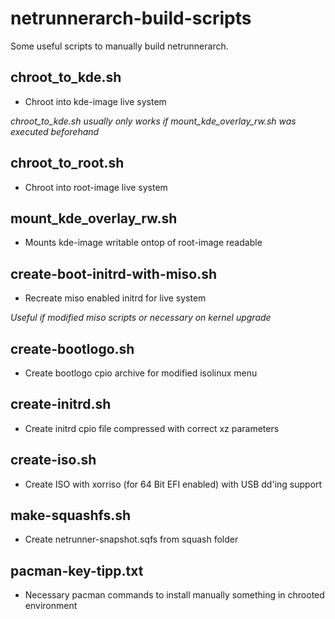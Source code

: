 netrunnerarch-build-scripts
===========================

Some useful scripts to manually build netrunnerarch.

chroot_to_kde.sh
----------------

* Chroot into kde-image live system

*chroot_to_kde.sh usually only works if mount_kde_overlay_rw.sh was executed beforehand*

chroot_to_root.sh
-----------------

* Chroot into root-image live system

mount_kde_overlay_rw.sh
------------------------

* Mounts kde-image writable ontop of root-image readable

create-boot-initrd-with-miso.sh
-------------------------------

* Recreate miso enabled initrd for live system

*Useful if modified miso scripts or necessary on kernel upgrade*

create-bootlogo.sh
-------------------

* Create bootlogo cpio archive for modified isolinux menu

create-initrd.sh
-----------------

* Create initrd cpio file compressed with correct xz parameters

create-iso.sh
--------------

* Create ISO with xorriso (for 64 Bit EFI enabled) with USB dd'ing support

make-squashfs.sh
-----------------

* Create netrunner-snapshot.sqfs from squash folder

pacman-key-tipp.txt
--------------------

* Necessary pacman commands to install manually something in chrooted environment



